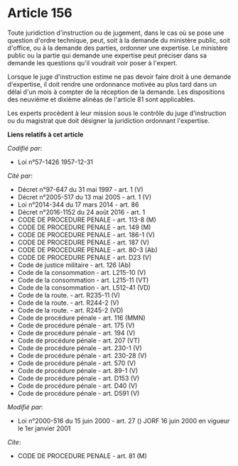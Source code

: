 # Article 156

Toute juridiction d'instruction ou de jugement, dans le cas où se pose une question d'ordre technique, peut, soit à la
demande du ministère public, soit d'office, ou à la demande des parties, ordonner une expertise. Le ministère public ou la
partie qui demande une expertise peut préciser dans sa demande les questions qu'il voudrait voir poser à l'expert.

Lorsque le juge d'instruction estime ne pas devoir faire droit à une demande d'expertise, il doit rendre une ordonnance
motivée au plus tard dans un délai d'un mois à compter de la réception de la demande. Les dispositions des neuvième et
dixième alinéas de l'article 81 sont applicables.

Les experts procèdent à leur mission sous le contrôle du juge d'instruction ou du magistrat que doit désigner la juridiction
ordonnant l'expertise.

**Liens relatifs à cet article**

_Codifié par_:

  - Loi n°57-1426 1957-12-31

_Cité par_:

  - Décret n°97-647 du 31 mai 1997 - art. 1 (V)
  - Décret n°2005-517 du 13 mai 2005 - art. 1 (V)
  - Loi n°2014-344 du 17 mars 2014 - art. 86
  - Décret n°2016-1152 du 24 août 2016 - art. 1
  - CODE DE PROCEDURE PENALE - art. 113-8 (M)
  - CODE DE PROCEDURE PENALE - art. 149 (M)
  - CODE DE PROCEDURE PENALE - art. 186-1 (V)
  - CODE DE PROCEDURE PENALE - art. 187 (V)
  - CODE DE PROCEDURE PENALE - art. 80-3 (Ab)
  - CODE DE PROCEDURE PENALE - art. D23 (V)
  - Code de justice militaire - art. 126 (Ab)
  - Code de la consommation - art. L215-10 (V)
  - Code de la consommation - art. L215-11 (VT)
  - Code de la consommation - art. L512-41 (VD)
  - Code de la route. - art. R235-11 (V)
  - Code de la route. - art. R244-2 (V)
  - Code de la route. - art. R245-2 (VD)
  - Code de procédure pénale - art. 116 (MMN)
  - Code de procédure pénale - art. 175 (V)
  - Code de procédure pénale - art. 194 (V)
  - Code de procédure pénale - art. 207 (VT)
  - Code de procédure pénale - art. 230-1 (V)
  - Code de procédure pénale - art. 230-28 (V)
  - Code de procédure pénale - art. 570 (V)
  - Code de procédure pénale - art. 89-1 (V)
  - Code de procédure pénale - art. D153 (V)
  - Code de procédure pénale - art. D40 (V)
  - Code de procédure pénale - art. D591 (V)

_Modifié par_:

  - Loi n°2000-516 du 15 juin 2000 - art. 27 () JORF 16 juin 2000 en vigueur le 1er janvier 2001

_Cite_:

  - CODE DE PROCEDURE PENALE - art. 81 (M)
